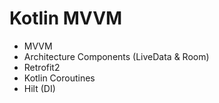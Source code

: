 # Kotlin MVVM

- MVVM 
- Architecture Components (LiveData & Room)
- Retrofit2
- Kotlin Coroutines
- Hilt (DI)